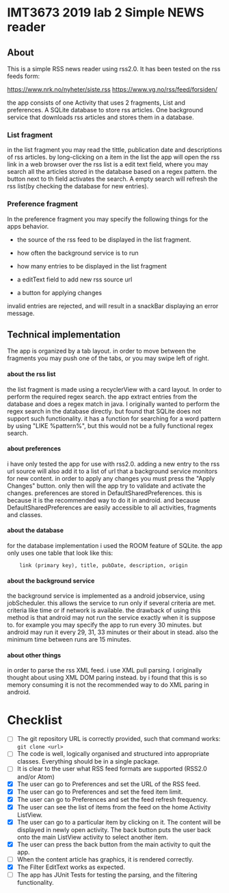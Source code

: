 # IMT3673 2019 lab 2 Simple NEWS reader

## About

This is a simple RSS news reader using rss2.0.
It has been tested on the rss feeds form:

https://www.nrk.no/nyheter/siste.rss
https://www.vg.no/rss/feed/forsiden/

the app consists of one Activity that uses 2 fragments, List and preferences.
A SQLite database to store rss articles. One background service that downloads rss
articles and stores them in a database.

### List fragment
in the list fragment you may read the tittle, publication date and descriptions of rss articles.
by long-clicking on a item in the list the app will open the rss link in a web browser
over the rss list is a edit text field, where you may search all the articles stored in the
database based on a regex pattern. the button next to th field activates the search. A empty
search will refresh the rss list(by checking the database for new entries).

### Preference fragment
In the preference fragment you may specify the following things for the apps behavior.

* the source of the rss feed to be displayed in the
list fragment.

* how often the background service is to run

* how many entries to be displayed in the list fragment

* a editText field to add new rss source url

* a button for applying changes

invalid entries are rejected, and will result in a snackBar displaying an error message.


## Technical implementation

The app is organized by a tab layout. in order to move between the fragments you may push
one of the tabs, or you may swipe left of right.

#### about the rss list
the list fragment is made using a recyclerView with a card layout. In order to perform the
required regex search. the app extract entries from the database and does a regex match in java.
I originally wanted to perform the regex search in the database directly. but found that
SQLite does not support such functionality. it has a function for searching for a word pattern
by using "LIKE %pattern%", but this would not be a fully functional regex search.


#### about preferences
i have only tested the app for use with rss2.0.
adding a new entry to the rss url source will also add it to a list of url that a background service
monitors for new content.
in order to apply any changes you must press the "Apply Changes" button. only then will the app
try to validate and activate the changes. preferences are stored in DefaultSharedPreferences. this
is because it is the recommended way to do it in android. and because DefaultSharedPreferences are
easily accessible to all activities, fragments and classes.

#### about the database
for the database implementation i used the ROOM feature of SQLite. the app only uses one table
that look like this:

        link (primary key), title, pubDate, description, origin

#### about the background service
the background service is implemented as a android jobservice, using jobScheduler.
this allows the service to run only if several criteria are met. criteria like time or if
network is available. the drawback of using this method is that android may not run the
service exactly when it is suppose to. for example you may specify the app to run every 30 minutes.
but android may run it every 29, 31, 33 minutes or their about in stead. also the minimum time
between runs are 15 minutes.


#### about other things
in order to parse the rss XML feed. i use XML pull parsing. I originally thought about using
XML DOM paring instead. by i found that this is so memory consuming it is not the recommended
way to do XML paring in android.


# Checklist

* [ ] The git repository URL is correctly provided, such that command works: `git clone <url> `
* [ ] The code is well, logically organised and structured into appropriate classes. Everything should be in a single package.
* [ ] It is clear to the user what RSS feed formats are supported (RSS2.0 and/or Atom)
* [x] The user can go to Preferences and set the URL of the RSS feed.
* [x] The user can go to Preferences and set the feed item limit.
* [x] The user can go to Preferences and set the feed refresh frequency.
* [x] The user can see the list of items from the feed on the home Activity ListView.
* [x] The user can go to a particular item by clicking on it. The content will be displayed in newly open activity. The back button puts the user back onto the main ListView activity to select another item.
* [x] The user can press the back button from the main activity to quit the app.
* [ ] When the content article has graphics, it is rendered correctly.
* [x] The Filter EditText works as expected.
* [ ] The app has JUnit Tests for testing the parsing, and the filtering functionality.